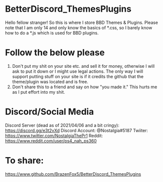 # BetterDiscord_ThemesPlugins
Hello fellow stranger! So this is where I store BBD Themes & Plugins.
Please note that I am only 14 and only know the basics of *.css, so I barely know how to do a *.js which is used for BBD plugins.
# Follow the below please
1. Don't put my shit on your site etc. and sell it for money, otherwise I will ask to put it down or I might use legal actions. The only way I will support putting stuff on your site is if it credits the github that the theme/plugin was located and is free.
2. Don't share this to a friend and say on how "you made it." This hurts me as I put effort into my shit.
# Discord/Social Media
Discord Server (dead as of 2021/04/06 and a bit cringy): https://discord.gg/e3t2vXd
Discord Account: @Nostalgia#5187
Twiiter: https://www.twitter.com/NostalgiaThePr1
Reddit: https://www.reddit.com/user/ps4_nah_ps360
# To share:
https://www.github.com/BrazenFox5/BetterDiscord_ThemesPlugins
